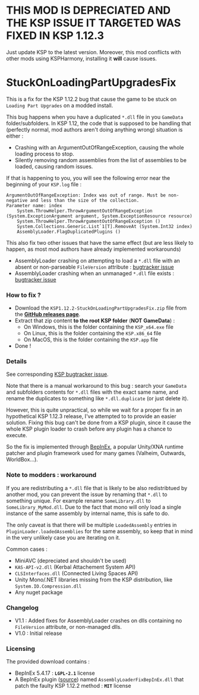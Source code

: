 # THIS MOD IS DEPRECIATED AND THE KSP ISSUE IT TARGETED WAS FIXED IN KSP 1.12.3
Just update KSP to the latest version.
Moreover, this mod conflicts with other mods using KSPHarmony, installing it **will** cause issues.

# StuckOnLoadingPartUpgradesFix

This is a fix for the KSP 1.12.2 bug that cause the game to be stuck on `Loading Part Upgrades` on a modded install.

This bug happens when you have a duplicated `*.dll` file in you `GameData` folder/subfolders. In KSP 1.12, the code that is supposed to be handling that (perfectly normal, mod authors aren't doing anything wrong) situation is either :
- Crashing with an ArgumentOutOfRangeException, causing the whole loading process to stop.
- Silently removing random assemblies from the list of assemblies to be loaded, causing random issues.

If that is happening to you, you will see the following error near the beginning of your `KSP.log` file :
```
ArgumentOutOfRangeException: Index was out of range. Must be non-negative and less than the size of the collection.
Parameter name: index
	System.ThrowHelper.ThrowArgumentOutOfRangeException (System.ExceptionArgument argument, System.ExceptionResource resource)
	System.ThrowHelper.ThrowArgumentOutOfRangeException ()
	System.Collections.Generic.List`1[T].RemoveAt (System.Int32 index)
	AssemblyLoader.FlagDuplicatedPlugins ()
```

This also fix two other issues that have the same effect (but are less likely to happen, as most mod authors have already implemented workarounds)
- AssemblyLoader crashing on attempting to load a `*.dll` file with an absent or non-parseable `FileVersion` attribute : [bugtracker issue](https://bugs.kerbalspaceprogram.com/issues/28289)
- AssemblyLoader crashing when an unmanaged `*.dll` file exists : [bugtracker issue](https://bugs.kerbalspaceprogram.com/issues/28489)

### How to fix ?

- Download the `KSP1.12.2-StuckOnLoadingPartUpgradesFix.zip` file from the **[GitHub releases page](https://github.com/gotmachine/StuckOnLoadingPartUpgradesFix/releases)**.
- Extract that zip content **to the root KSP folder** (**NOT GameData**) :
  - On Windows, this is the folder containing the `KSP_x64.exe` file
  - On Linux, this is the folder containing the `KSP.x86_64` file
  - On MacOS, this is the folder containing the `KSP.app` file
- Done !

### Details

See corresponding [KSP bugtracker issue](https://bugs.kerbalspaceprogram.com/issues/28036).

Note that there is a manual workaround to this bug : search your `GameData` and subfolders contents for `*.dll` files with the exact same name, and rename the duplicates to something like `*.dll.duplicate` (or just delete it). 

However, this is quite unpractical, so while we wait for a proper fix in an hypothetical KSP 1.12.3 release, I've attempted to to provide an easier solution. Fixing this bug can't be done from a KSP plugin, since it cause the whole KSP plugin loader to crash before any plugin has a chance to execute. 

So the fix is implemented through [BepInEx](https://github.com/BepInEx/BepInEx), a popular Unity/XNA runtime patcher and plugin framework used for many games (Valheim, Outwards, WorldBox...).

### Note to modders : workaround

If you are redistributing a `*.dll` file that is likely to be also redistribtued by another mod, you can prevent the issue by renaming that `*.dll` to something unique. For example rename `SomeLibrary.dll` to `SomeLibrary_MyMod.dll`. Due to the fact that mono will only load a single instance of the same assembly by internal name, this is safe to do. 

The only caveat is that there will be multiple `LoadedAssembly` entries in `PluginLoader.loadedAssemblies` for the same assembly, so keep that in mind in the very unlikely case you are iterating on it.

Common cases :
- MiniAVC (depreciated and shouldn't be used)
- `KAS-API-v2.dll` (Kerbal Attachement System API) 
- `CLSInterfaces.dll` (Connected Living Spaces API)
- Unity Mono/.NET libraries missing from the KSP distribution, like `System.IO.Compression.dll`
- Any nuget package

### Changelog

- V1.1 : Added fixes for AssemblyLoader crashes on dlls containing no `FileVersion` attribute, or non-managed dlls.
- V1.0 : Initial release

### Licensing

The provided download contains :
- BepInEx 5.4.17 : **`LGPL-2.1`** license
- A BepInEx plugin ([source](https://github.com/gotmachine/StuckOnLoadingPartUpgradesFix)) named `AssemblyLoaderFixBepInEx.dll` that patch the faulty KSP 1.12.2 method : **`MIT`** license
